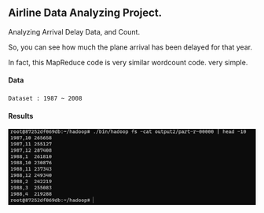 ## Airline Data Analyzing Project.
Analyzing Arrival Delay Data, and Count.

So, you can see how much the plane arrival has been delayed for that year.

In fact, this MapReduce code is very similar wordcount code. very simple.

#### Data
`Dataset : 1987 ~ 2008`

#### Results
![img_2.png](img_2.png)